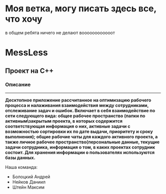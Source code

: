 # Моя ветка, могу писать здесь все, что хочу

в общем ребята ничего не делают воооооооооооот

# MessLess
## Проект на C++
### Описание
-----
**Десктопное приложение рассчитанное на оптимизацию рабочего процесса и налаживания взаимодействия между сотрудниками, отслеживание задач и ошибок. Включает в себя взаимодействие по сети следующего вида: общее рабочее пространство (папки по активным\закрытым проекта, в которых содержится соответствующая информация о них, активные задачи с возможностью сортировки их по дате выдачи, приоритету и сроку выполнения); общие рабочие чаты для каждого активного проекта, а также личное рабочее пространство(персональные данные, текущие задачи сотрудника, информация о том, в каких проектах сотрудник состоит. Для хранения информации о пользователях используются базы данных.**

Наша команда:
- Болоцкий Андрей
- Нейков Даниил
- Штейн Максим


